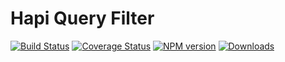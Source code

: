# Hapi Query Filter
[![Build Status](https://travis-ci.org/lob/hapi-query-filter.svg)](https://travis-ci.org/lob/hapi-query-filter)
[![Coverage Status](https://coveralls.io/repos/lob/hapi-query-filter/badge.svg?branch=master)](https://coveralls.io/r/lob/hapi-query-filter?branch=master)
[![NPM version](https://badge.fury.io/js/hapi-query-filter.svg)](https://npmjs.org/package/hapi-query-filter)
[![Downloads](http://img.shields.io/npm/dm/hapi-query-filter.svg)](https://npmjs.org/package/hapi-query-filter)
